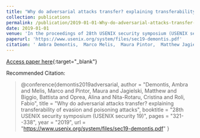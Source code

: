 ```yaml
---
title: "Why do adversarial attacks transfer? explaining transferability of evasion and poisoning attacks"
collection: publications
permalink: /publication/2019-01-01-Why-do-adversarial-attacks-transfer-explaining-transferability-of-evasion-and-poisoning-attacks
date: 2019-01-01
venue: 'In the proceedings of 28th USENIX security symposium (USENIX security 19)'
paperurl: 'https://www.usenix.org/system/files/sec19-demontis.pdf'
citation: ' Ambra Demontis,  Marco Melis,  Maura Pintor,  Matthew Jagielski,  Battista Biggio,  Alina Oprea,  Cristina Nita-Rotaru,  Fabio Roli, &quot;Why do adversarial attacks transfer? explaining transferability of evasion and poisoning attacks.&quot; In the proceedings of 28th USENIX security symposium (USENIX security 19), 2019.'
---
```

[Access paper here](https://www.usenix.org/system/files/sec19-demontis.pdf){:target="_blank"}

Recommended Citation: 
>@conference{demontis2019adversarial,
    author = "Demontis, Ambra and Melis, Marco and Pintor, Maura and Jagielski, Matthew and Biggio, Battista and Oprea, Alina and Nita-Rotaru, Cristina and Roli, Fabio",
    title = "Why do adversarial attacks transfer? explaining transferability of evasion and poisoning attacks",
    booktitle = "28th USENIX security symposium (USENIX security 19)",
    pages = "321--338",
    year = "2019",
    url = "https://www.usenix.org/system/files/sec19-demontis.pdf"
}

